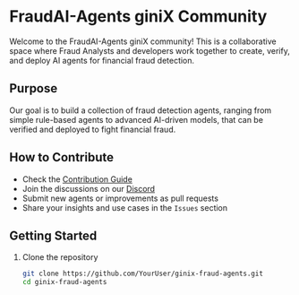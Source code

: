 # FraudAI-Agents giniX Community

Welcome to the FraudAI-Agents giniX community! This is a collaborative space where Fraud Analysts and developers work together to create, verify, and deploy AI agents for financial fraud detection.

## Purpose
Our goal is to build a collection of fraud detection agents, ranging from simple rule-based agents to advanced AI-driven models, that can be verified and deployed to fight financial fraud.

## How to Contribute
- Check the [Contribution Guide](CONTRIBUTING.md)
- Join the discussions on our [Discord](https://discord.gg/VBnkM8F6)
- Submit new agents or improvements as pull requests
- Share your insights and use cases in the `Issues` section

## Getting Started
1. Clone the repository
   ```bash
   git clone https://github.com/YourUser/ginix-fraud-agents.git
   cd ginix-fraud-agents
